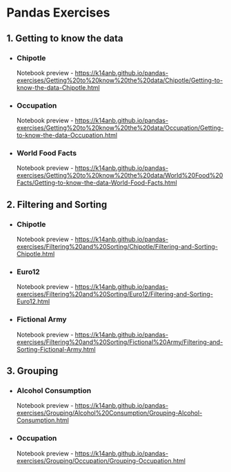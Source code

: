 # **Pandas Exercises**
## 1. Getting to know the data
   * ### Chipotle  
     Notebook preview - https://k14anb.github.io/pandas-exercises/Getting%20to%20know%20the%20data/Chipotle/Getting-to-know-the-data-Chipotle.html
   * ### Occupation  
     Notebook preview - https://k14anb.github.io/pandas-exercises/Getting%20to%20know%20the%20data/Occupation/Getting-to-know-the-data-Occupation.html
   * ### World Food Facts  
     Notebook preview - https://k14anb.github.io/pandas-exercises/Getting%20to%20know%20the%20data/World%20Food%20Facts/Getting-to-know-the-data-World-Food-Facts.html
## 2. Filtering and Sorting
   * ### Chipotle
     Notebook preview - https://k14anb.github.io/pandas-exercises/Filtering%20and%20Sorting/Chipotle/Filtering-and-Sorting-Chipotle.html
   * ### Euro12
     Notebook preview - https://k14anb.github.io/pandas-exercises/Filtering%20and%20Sorting/Euro12/Filtering-and-Sorting-Euro12.html
   * ### Fictional Army
     Notebook preview - https://k14anb.github.io/pandas-exercises/Filtering%20and%20Sorting/Fictional%20Army/Filtering-and-Sorting-Fictional-Army.html
## 3. Grouping  
   * ### Alcohol Consumption  
     Notebook preview - https://k14anb.github.io/pandas-exercises/Grouping/Alcohol%20Consumption/Grouping-Alcohol-Consumption.html
   * ### Occupation
     Notebook preview - https://k14anb.github.io/pandas-exercises/Grouping/Occupation/Grouping-Occupation.html

